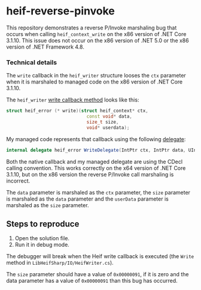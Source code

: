 # heif-reverse-pinvoke

This repository demonstrates a reverse P/Invoke marshaling bug that occurs when calling `heif_context_write` on
the x86 version of .NET Core 3.1.10.
This issue does not occur on the x86 version of .NET 5.0 or the x86 version of .NET Framework 4.8.

### Technical details

The `write` callback in the `heif_writer` structure looses the `ctx` parameter when it is marshaled to managed code on the x86 version of .NET Core 3.1.10.

The `heif_writer` [write callback method](https://github.com/strukturag/libheif/blob/667eeabb553ce73094eb29faea3f31fb8610fec2/libheif/heif.h#L1015) looks like this:

```c++
struct heif_error (* write)(struct heif_context* ctx,
                              const void* data,
                              size_t size,
                              void* userdata);
```

My managed code represents that callback using the following [delegate](https://github.com/0xC0000054/libheif-sharp/blob/de4545eb7643c3e3f53ee123c96defb74316b961/src/Interop/LibHeif/IO/heif_writer.cs#L28):

```c#
internal delegate heif_error WriteDelegate(IntPtr ctx, IntPtr data, UIntPtr size, IntPtr userData);
```

Both the native callback and my managed delegate are using the CDecl calling convention.
This works correctly on the x64 version of .NET Core 3.1.10, but on the x86 version the reverse P/Invoke call marshaling is incorrect.

The `data` parameter is marshaled as the `ctx` parameter, the `size` parameter is marshaled as the `data` parameter and the `userData` parameter is marshaled as the `size` parameter.

## Steps to reproduce

1. Open the solution file.
2. Run it in debug mode.

The debugger will break when the Heif write callback is executed (the `Write` method in `LibHeifSharp/IO/HeifWriter.cs`).

The `size` parameter should have a value of `0x00000091`, if it is zero and the data parameter has a value of `0x00000091`
than this bug has occurred.

